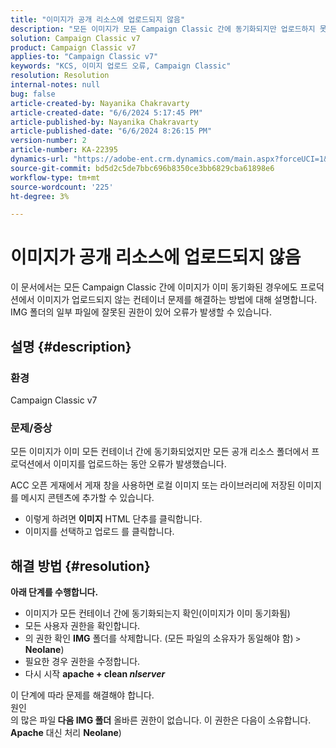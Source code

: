 ```yaml
---
title: "이미지가 공개 리소스에 업로드되지 않음"
description: "모든 이미지가 모든 Campaign Classic 간에 동기화되지만 업로드하지 못하는 컨테이너 문제를 해결하는 방법에 대해 알아봅니다."
solution: Campaign Classic v7
product: Campaign Classic v7
applies-to: "Campaign Classic v7"
keywords: "KCS, 이미지 업로드 오류, Campaign Classic"
resolution: Resolution
internal-notes: null
bug: false
article-created-by: Nayanika Chakravarty
article-created-date: "6/6/2024 5:17:45 PM"
article-published-by: Nayanika Chakravarty
article-published-date: "6/6/2024 8:26:15 PM"
version-number: 2
article-number: KA-22395
dynamics-url: "https://adobe-ent.crm.dynamics.com/main.aspx?forceUCI=1&pagetype=entityrecord&etn=knowledgearticle&id=9cdeb2af-2824-ef11-840a-00224809adb3"
source-git-commit: bd5d2c5de7bbc696b8350ce3bb6829cba61898e6
workflow-type: tm+mt
source-wordcount: '225'
ht-degree: 3%

---
```


# 이미지가 공개 리소스에 업로드되지 않음


이 문서에서는 모든 Campaign Classic 간에 이미지가 이미 동기화된 경우에도 프로덕션에서 이미지가 업로드되지 않는 컨테이너 문제를 해결하는 방법에 대해 설명합니다. IMG 폴더의 일부 파일에 잘못된 권한이 있어 오류가 발생할 수 있습니다.

## 설명 {#description}


### <b>환경 </b>

Campaign Classic v7

### <b>문제/증상</b>

모든 이미지가 이미 모든 컨테이너 간에 동기화되었지만 모든 공개 리소스 폴더에서 프로덕션에서 이미지를 업로드하는 동안 오류가 발생했습니다.

ACC 오픈 게재에서 게재 창을 사용하면 로컬 이미지 또는 라이브러리에 저장된 이미지를 메시지 콘텐츠에 추가할 수 있습니다.

- 이렇게 하려면 <b>이미지</b> HTML 단추를 클릭합니다.
- 이미지를 선택하고 업로드 를 클릭합니다.



## 해결 방법 {#resolution}

<b>아래 단계를 수행합니다.</b>
- 이미지가 모든 컨테이너 간에 동기화되는지 확인(이미지가 이미 동기화됨)
- 모든 사용자 권한을 확인합니다.
- 의 권한 확인 <b>IMG</b> 폴더를 삭제합니다. (모든 파일의 소유자가 동일해야 함) `>`  <b>Neolane</b>)
- 필요한 경우 권한을 수정합니다.
- 다시 시작 <b>apache + clean *nlserver</b>*


이 단계에 따라 문제를 해결해야 합니다.
<br>원인 <br>
의 많은 파일<b> 다음 </b><b>IMG 폴더</b> 올바른 권한이 없습니다. 이 권한은 다음이 소유합니다. <b>Apache</b> 대신 처리 <b>Neolane</b>)
